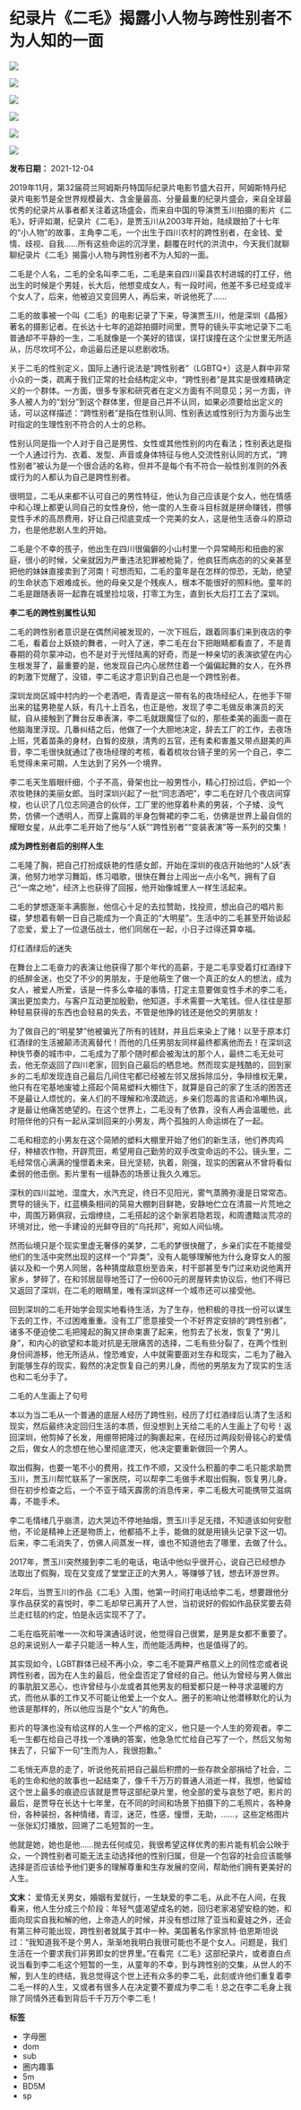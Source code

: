 # 纪录片《二毛》揭露小人物与跨性别者不为人知的一面

![](https://www.anshism.com/wp-content/uploads/2021/12/16385150431.png)

![](https://www.anshism.com/wp-content/uploads/2021/12/1638518384.jpg)

![](https://www.anshism.com/wp-content/uploads/2021/12/1638518560-1024x546.jpg)

![](https://www.anshism.com/wp-content/uploads/2021/12/1638518891-683x1024.jpg)

![](https://www.anshism.com/wp-content/uploads/2021/12/1638518421.jpg)

![](https://www.anshism.com/wp-content/uploads/2021/12/12356-684x1024.jpg)

**发布日期：** 2021-12-04

2019年11月，第32届荷兰阿姆斯丹特国际纪录片电影节盛大召开，阿姆斯特丹纪录片电影节是全世界规模最大、含金量最高、分量最重的纪录片盛会，来自全球最优秀的纪录片从事者都关注着这场盛会，而来自中国的导演贾玉川拍摄的影片《二毛》，好评如潮，纪录片《二毛》，是贾玉川从2003年开始，陆续跟拍了十七年的“小人物”的故事，主角李二毛，一个出生于四川农村的跨性别者，在金钱、爱情、歧视、自我……所有这些命运的沉浮里，翻覆在时代的洪流中，今天我们就聊聊纪录片《二毛》揭露小人物与跨性别者不为人知的一面。

二毛是个人名，二毛的全名叫李二毛，二毛是来自四川渠县农村进城的打工仔，他出生的时候是个男娃，长大后，他想变成女人，有一段时间，他差不多已经变成半个女人了，后来，他被迫又变回男人，再后来，听说他死了……

二毛的故事被一个叫《二毛》的电影记录了下来，导演贾玉川，他是深圳《晶报》著名的摄影记者。在长达十七年的追踪拍摄时间里，贾导的镜头平实地记录下二毛普通却不平静的一生，二毛就像是一个美好的错误，误打误撞在这个尘世里无所适从，历尽坎坷不公，命运最后还是以悲剧收场。

关于二毛的性别定义，国际上通行说法是“跨性别者”（LGBTQ+）这是人群中非常小众的一类，疏离于我们正常的社会结构定义中，“跨性别者”是其实是很难精确定义的一个群体。一方面，很多专家和研究者在定义方面有不同意见；另一方面，许多人被人为的“划分”到这个群体里，但是自己并不认同，如果必须要给出定义的话，可以这样描述：“跨性别者”是指在性别认同、性别表达或性别行为方面与出生时指定的生理性别不符合的人士的总称。

性别认同是指一个人对于自己是男性、女性或其他性别的内在看法；性别表达是指一个人通过行为、衣着、发型、声音或身体特征与他人交流性别认同的方式，“跨性别者”被认为是一个很合适的名称，但并不是每个有不符合一般性别准则的外表或行为的人都认为自己是跨性别者。

很明显，二毛从来都不认可自己的男性特征，他认为自己应该是个女人，他在情感中和心理上都更认同自己的女性身份，他一度的人生奋斗目标就是拼命赚钱，攒够变性手术的高昂费用，好让自己彻底变成一个完美的女人，这是他生活奋斗的原动力，也是他悲剧人生的开始。

二毛是个不幸的孩子，他出生在四川很偏僻的小山村里一个异常畸形和扭曲的家庭，很小的时候，父亲就因为严重违法犯罪被枪毙了，他疯狂而病态的的父亲甚至把他的妹妹直接卖到了河南！可想而知，二毛的童年是在怎样的惊恐，无助，绝望的生命状态下艰难成长。他的母亲又是个残疾人，根本不能很好的照料他。童年的二毛是跟随表哥一起靠在城里捡垃圾，打零工为生，直到长大后打工去了深圳。

**李二毛的跨性别属性认知**

二毛的跨性别者意识是在偶然间被发现的，一次下班后，跟着同事们来到夜店的李二毛，看着台上妖娆的舞者，一时入了迷，李二毛在台下把眼睛都看直了，不是青春期的荷尔蒙冲动，也不是对于光怪陆离的好奇，而是一种亲切的表演欲望在内心生根发芽了，最重要的是，他发现自己内心居然住着一个偏偏起舞的女人，在外界的刺激下觉醒了，没错，李二毛这才意识到自己也是一个跨性别者。

深圳龙岗区城中村内的一个老酒吧，青青是这一带有名的夜场经纪人，在他手下带出来的猛男艳星人妖，有几十上百名，也正是他，发现了李二毛做反串演员的天赋，自从接触到了舞台反串表演，李二毛就跟魔怔了似的，那些柔美的画面一直在他脑海里浮现。几番纠结之后，他做了一个大胆地决定，辞去工厂的工作，去夜场上班，凭着苗条的身材，白皙的皮肤，清秀的五官，还有柔和害羞又带点甜美的声音，李二毛很快就通过了夜场经理的考核，看着梳妆台镜子里的另一个自己，李二毛觉得未来可期，人生达到了另外一个境界。

李二毛天生眉眼纤细，个子不高，骨架也比一般男性小，精心打扮过后，俨如一个浓妆艳抹的美丽女郎。当时深圳兴起了一批“同志酒吧”，李二毛在好几个夜店间穿梭，也认识了几位志同道合的伙伴，工厂里的他穿着朴素的男装，个子矮、没气势，仿佛一个透明人，而穿上露肩的半身包臀裙的李二毛，仿佛是世界上最自信的耀眼女星，从此李二毛开始了他与“人妖”“跨性别者”“变装表演”等一系列的交集！

**成为跨性别者后的别样人生**

二毛隆了胸，把自己打扮成妖艳的性感女郎，开始在深圳的夜店开始他的“人妖”表演，他努力地学习舞蹈，练习唱歌，很快在舞台上闯出一点小名气，拥有了自己“一席之地”，经济上也获得了回报，他开始像城里人一样生活起来。

二毛的梦想逐渐丰满膨胀，他信心十足的去拉赞助，找投资，想出自己的唱片影碟，梦想着有朝一日自己能成为一个真正的“大明星”。生活中的二毛甚至开始谈起了恋爱，爱上了一位退伍战士，他们同居在一起，小日子过得还算幸福。

灯红酒绿后的迷失

在舞台上二毛奋力的表演让他获得了那个年代的高薪，于是二毛享受着灯红酒绿下的纸醉金迷，也交了不少的男朋友，于是他萌生了做一个真正的女人的想法，成为女人，被爱人所爱，该是一件多么幸福的事情，打定主意要做变性手术的李二毛，演出更加卖力，与客户互动更加殷勤，他知道，手术需要一大笔钱。但人往往是那种轻易获得的东西也会轻易的失去，不管是他挣的钱还是他交的男朋友！

为了做自己的“明星梦”他被骗光了所有的钱财，并且后来染上了赌！以至于原本灯红酒绿的生活被颠沛流离替代！而他的几任男朋友同样最终都离他而去！在深圳这种快节奏的城市中，二毛成为了那个随时都会被淘汰的那个人，最终二毛无处可去，他无奈返回了四川老家，回到自己最后的栖息地。然而现实是残酷的，回到家乡的二毛却发现连自己最后几间住宅都已经被左邻又居拆除瓜分，争辩维权无果，他只有在宅基地废墟上搭起个简易塑料大棚住下，就算是自己的家了生活的困苦还不是最让人烦忧的，亲人们的不理解和冷漠疏远，乡亲们怨毒的言语和冷嘲热讽，才是最让他痛苦绝望的。在这个世界上，二毛没有了依靠，没有人再会温暖他，此时陪伴他的只有一起从深圳回来的小男友，两个孤独的人命运绑在了一起。

二毛和相恋的小男友在这个简陋的塑料大棚里开始了他们的新生活，他们养肉鸡仔，种植农作物，开辟荒田，希望用自己勤劳的双手改变命运的不公。镜头里，二毛经常信心满满的憧憬着未来，目光坚韧，执着，刚强，现实的困窘从不曾将看似柔弱的他击倒。影片里有一组静态的场景让我久久难忘。

深秋的四川盆地，湿度大，水汽充足，终日不见阳光，雾气蒸腾弥漫是日常常态。贾导的镜头下，红蓝横条相间的简易大棚刺目鲜艳，安静地伫立在清晨一片荒地之中，周围万籁俱寂，云烟缭绕，二毛搭起的这个新家若隐若现，和周遭黯淡荒凉的环境对比，他一手建设的光鲜夺目的“乌托邦”，宛如人间仙境。

然而仙境只是个现实里虚无奢侈的美梦，二毛的梦很快醒了，乡亲们实在不能接受他们的生活中突然出现的这样一个“异类”，没有人能够理解他为什么身穿女人的服装以及和一个男人同居，各种猜度敌意纷至沓来，村干部甚至专门过来劝说他离开家乡，梦碎了，在和邻居屈辱地签订了一份600元的房屋转卖协议后，他们不得已又返回了深圳，在二毛的眼睛里，唯有深圳这样一个城市还可以接受他。

回到深圳的二毛开始学会现实地看待生活，为了生存，他积极的寻找一份可以谋生下去的工作，不过困难重重。没有工厂愿意接受一个不好界定安排的“跨性别者”，诸多不便迫使二毛把隆起的胸又拼命束裹了起来，他剪去了长发，恢复了“男儿身”，和内心的欲望和本能对抗是无限痛苦的选择，二毛有些分裂了，在两个性别身份间游移，他无所适从，惶恐难安，人中就需要面对生存和现实，二毛为了融入到能够生存的现实，毅然的决定恢复自己的男儿身，而他的男朋友为了现实的生活也和二毛分手了。

二毛的人生画上了句号

本以为当二毛从一个普通的底层人经历了跨性别，经历了灯红酒绿后认清了生活和现实，然后最终决定回归生活的本质，但没想到上天给二毛的人生画上了句号！返回深圳，他剪掉了长发，用绷带把隆过的胸裹起来，在经历过两段刻骨铭心的爱情之后，做女人的念想在他心里彻底湮灭，他决定要重新做回一个男人。

取出假胸，也要一笔不小的费用，找工作不顺，又没什么积蓄的李二毛只能求助贾玉川，贾玉川帮忙联系了一家医院，可以帮李二毛做手术取出假胸，恢复男儿身。但在初步检查之后，一个不亚于晴天霹雳的消息传来，李二毛极大可能携带艾滋病毒，不能手术。

李二毛情绪几乎崩溃，边大哭边不停地抽烟，贾玉川手足无措，不知道该如何安慰他，不论是精神上还是物质上，他都插不上手，能做的就是用镜头记录下这一切。后来，李二毛消失了，仿佛人间蒸发一样，谁也不知道他去了哪里，去做了什么。

2017年，贾玉川突然接到李二毛的电话，电话中他似乎很开心，说自己已经想办法取出了假胸，现在又变成了堂堂正正的大男人，等赚够了钱，想去环游世界。

2年后，当贾玉川的作品《二毛》入围，他第一时间打电话给李二毛，想要跟他分享作品获奖的喜悦时，李二毛却早已离开了人世，当初说好的假如作品获奖要去荷兰走红毯的约定，怕是永远实现不了了。

二毛在临死前唯一一次和导演通话时说，他觉得自己很累，是男是女都不重要了。总的来说别人一辈子只能活一种人生，而他能活两种，也是值得了的。

其实现如今，LGBT群体已经不再小众，李二毛不能算严格意义上的同性恋或者说跨性别者，因为在人生的最后，他全盘否定了曾经的自己。他认为曾经与男人做出的事肮脏又恶心，也许曾经与小龙或者其他男友的相爱都只是一种寻求温暖的方式，而他从事的工作又不可能让他爱上一个女人。圈子的影响让他潜移默化的认为他该是那样的，所以他应当是个“女人”的角色。

影片的导演也没有给这样的人生一个严格的定义，他只是一个人生的旁观者。李二毛一生都在给自己寻找一个准确的答案，他急急忙忙给自己写了一个，然后又匆匆抹去了，只留下一句“生而为人，我很抱歉。”

二毛悄无声息的走了，听说他死前把自己最后积攒的一些存款全部捐给了社会，二毛的生命和他的故事也一起结束了，像千千万万的普通人消逝一样，我想，他留给这个世上最多的痕迹应该就是贾导这部纪录片里，他全部的爱与哀愁了吧，影片的最后，是贾导在长达十七年里，在不同的时间和场景下拍摄下的二毛照片，各种身份，各种装扮，各种情绪，青涩，迷茫，性感，憧憬，无助，……，这些定格图片一张张幻灯播放，回溯了二毛短暂的一生。

他就是她，她也是他……抛去任何成见，我很希望这样优秀的影片能有机会公映于众，一个跨性别者可能无法主动选择他的性别归属，但是一个包容的社会应该能够选择是否应该给予他们更多的理解尊重和生存发展的空间，帮助他们拥有更美好的人生。

**文末：** 爱情无关男女，婚姻有爱就行，一生缺爱的李二毛，从此不在人间，在我看来，他人生分成三个阶段：年轻气盛渴望成名的她，回归老家渴望安稳的她，和面向现实自我和解的他，上帝造人的时候，并没有想过除了亚当和夏娃之外，还会有第三种可能出现，跨性别者就属于其中一种。美国著名作家凯特·伯恩斯坦说过：“我知道我不是个男人，渐渐地我明白我很可能也不是个女人。问题是，我们生活在一个要求我们非男即女的世界里。”在看完《二毛》这部纪录片，或者直白点说当看到李二毛这个短暂的一生，从童年的不幸，到与跨性别的交集，从世人的不解，到人生的终结，我总觉得这个世上还有众多的李二毛，此刻或许他们重复着李二毛一样的人生，又或者有很多人在决定要不要成为李二毛！总之在李二毛身上我除了同情外还看到背后千千万万个李二毛！

**标签**
- 字母圈
- dom
- sub
- 圈内趣事
- 5m
- BD5M
- sp